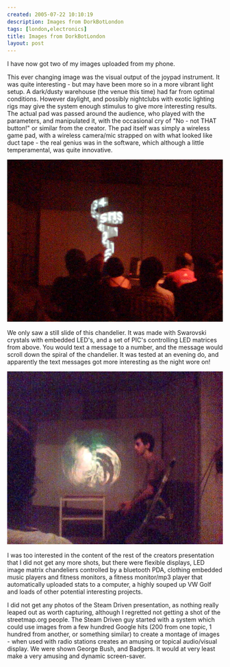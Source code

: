 ```yaml
---
created: 2005-07-22 10:10:19
description: Images from DorkBotLondon
tags: [london,electronics]
title: Images from DorkBotLondon
layout: post
---
```

I have now got two of my images uploaded from my phone.

This ever changing image was the visual output of the joypad instrument. It was quite interesting - but may have been more so in a more vibrant light setup. A dark/dusty warehouse (the venue this time) had far from optimal conditions. However daylight, and possibly nightclubs with exotic lighting rigs may give the system enough stimulus to give more interesting results. The actual pad was passed around the audience, who played with the parameters, and manipulated it, with the occasional cry of "No - not THAT button!" or similar from the creator. The pad itself was simply a wireless game pad, with a wireless camera/mic strapped on with what looked like duct tape - the real genius was in the software, which although a little temperamental, was quite innovative.

![](/galleries/2005-07-22-images-from-dorkbotlondon/Image026.jpg)

We only saw a still slide of this chandelier. It was made with Swarovski crystals with embedded LED's, and a set of PIC's controlling LED matrices from above. You would text a message to a number, and the message would scroll down the spiral of the chandelier. It was tested at an evening do, and apparently the text messages got more interesting as the night wore on!

![](/galleries/2005-07-22-images-from-dorkbotlondon/Image025.jpg)

I was too interested in the content of the rest of the creators presentation that I did not get any more shots, but there were flexible displays, LED image matrix chandeliers controlled by a bluetooth PDA, clothing embedded music players and fitness monitors, a fitness monitor/mp3 player that automatically uploaded stats to a computer, a highly souped up VW Golf and loads of other potential interesting projects.

I did not get any photos of the Steam Driven presentation, as nothing really leaped out as worth capturing, although I regretted not getting a shot of the streetmap.org people. The Steam Driven guy started with a system which could use images from a few hundred Google hits (200 from one topic, 1 hundred from another, or something similar) to create a montage of images - when used with radio stations creates an amusing or topical audio/visual display. We were shown George Bush, and Badgers. It would at very least make a very amusing and dynamic screen-saver.
